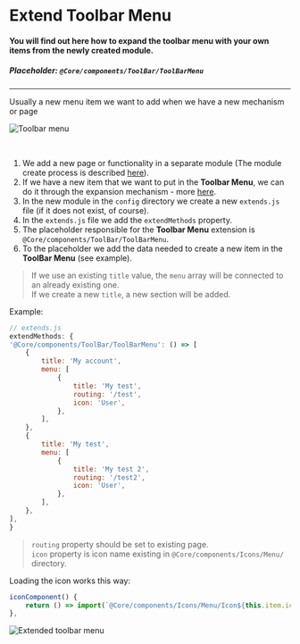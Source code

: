 # Extend Toolbar Menu

#### You will find out here how to expand the toolbar menu with your own items from the newly created module.

##### Placeholder: `@Core/components/ToolBar/ToolBarMenu`

---

Usually a new menu item we want to add when we have a new mechanism or page

<img src="images/cookbook/tool_bar_menu.png"
    alt="Toolbar menu"
    />

<br>

1. We add a new page or functionality in a separate module (The module create process is described [here][doc-new-module]).
2. If we have a new item that we want to put in the **Toolbar Menu**, we can do it through the expansion mechanism - more [here][doc-extend].
3. In the new module in the `config` directory we create a new `extends.js` file (if it does not exist, of course).
4. In the `extends.js` file we add the `extendMethods` property.
5. The placeholder responsible for the **Toolbar Menu** extension is `@Core/components/ToolBar/ToolBarMenu`.
6. To the placeholder we add the data needed to create a new item in the **ToolBar Menu** (see example).

> If we use an existing `title` value, the `menu` array will be connected to an already existing one. <br>
If we create a new `title`, a new section will be added.

Example:
```javascript
// extends.js
extendMethods: {
'@Core/components/ToolBar/ToolBarMenu': () => [
    {
        title: 'My account',
        menu: [
            {
                title: 'My test',
                routing: '/test',
                icon: 'User',
            },
        ],
    },
    {
        title: 'My test',
        menu: [
            {
                title: 'My test 2',
                routing: '/test2',
                icon: 'User',
            },
        ],
    },
],
}
```
> `routing` property should be set to existing page. <br>
`icon` property is icon name existing in `@Core/components/Icons/Menu/` directory.

Loading the icon works this way:
```javascript
iconComponent() {
    return () => import(`@Core/components/Icons/Menu/Icon${this.item.icon}`);
},
```

<img src="images/cookbook/tool_bar_extended.png"
    alt="Extended toolbar menu"
    />


[doc-new-module]: frontend/cookbook/new_module
[doc-extend]:frontend/configurations?id=extend


